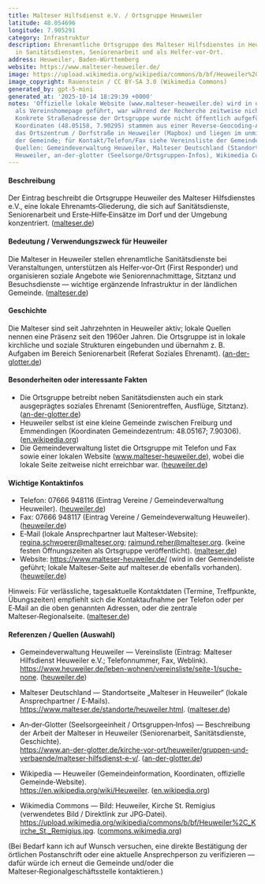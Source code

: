 ```yaml
---
title: Malteser Hilfsdienst e.V. / Ortsgruppe Heuweiler
latitude: 48.054696
longitude: 7.905291
category: Infrastruktur
description: Ehrenamtliche Ortsgruppe des Malteser Hilfsdienstes in Heuweiler, aktiv
  in Sanitätsdiensten, Seniorenarbeit und als Helfer‑vor‑Ort.
address: Heuweiler, Baden-Württemberg
website: https://www.malteser-heuweiler.de/
image: https://upload.wikimedia.org/wikipedia/commons/b/bf/Heuweiler%2C_Kirche_St._Remigius.jpg
image_copyright: Rauenstein / CC BY‑SA 3.0 (Wikimedia Commons)
generated_by: gpt-5-mini
generated_at: '2025-10-14 18:29:39 +0000'
notes: 'Offizielle lokale Website (www.malteser-heuweiler.de) wird in der Gemeindeverwaltung
  als Vereinshomepage geführt, war während der Recherche zeitweise nicht erreichbar.
  Konkrete Straßenadresse der Ortsgruppe wurde nicht öffentlich aufgeführt; die angegebenen
  Koordinaten (48.05158, 7.90295) stammen aus einer Reverse‑Geocoding‑Abfrage für
  das Ortszentrum / Dorfstraße in Heuweiler (Mapbox) und liegen im unmittelbaren Zentrum
  der Gemeinde; für Kontakt/Telefon/Fax siehe Vereinsliste der Gemeindeverwaltung.
  Quellen: Gemeindeverwaltung Heuweiler, Malteser Deutschland (Standortseite), Wikipedia
  Heuweiler, an-der-glotter (Seelsorge/Ortsgruppen‑Infos), Wikimedia Commons.'
---
```

#### Beschreibung
Der Eintrag beschreibt die Ortsgruppe Heuweiler des Malteser Hilfsdienstes e.V., eine lokale Ehrenamts‑Gliederung, die sich auf Sanitätsdienste, Seniorenarbeit und Erste‑Hilfe‑Einsätze im Dorf und der Umgebung konzentriert. ([malteser.de](https://www.malteser.de/standorte/heuweiler.html))

#### Bedeutung / Verwendungszweck für Heuweiler
Die Malteser in Heuweiler stellen ehrenamtliche Sanitätsdienste bei Veranstaltungen, unterstützen als Helfer‑vor‑Ort (First Responder) und organisieren soziale Angebote wie Seniorennachmittage, Sitztanz und Besuchsdienste — wichtige ergänzende Infrastruktur in der ländlichen Gemeinde. ([malteser.de](https://www.malteser.de/standorte/heuweiler.html))

#### Geschichte
Die Malteser sind seit Jahrzehnten in Heuweiler aktiv; lokale Quellen nennen eine Präsenz seit den 1960er Jahren. Die Ortsgruppe ist in lokale kirchliche und soziale Strukturen eingebunden und übernahm z. B. Aufgaben im Bereich Seniorenarbeit (Referat Soziales Ehrenamt). ([an-der-glotter.de](https://www.an-der-glotter.de/kirche-vor-ort/heuweiler/gruppen-und-verbaende/malteser-hilfsdienst-e-v/?utm_source=openai))

#### Besonderheiten oder interessante Fakten
- Die Ortsgruppe betreibt neben Sanitätsdiensten auch ein stark ausgeprägtes soziales Ehrenamt (Seniorentreffen, Ausflüge, Sitztanz). ([an-der-glotter.de](https://www.an-der-glotter.de/kirche-vor-ort/heuweiler/soziale-einrichtungen/malteser-referat-soziales-ehrenamt/?utm_source=openai))  
- Heuweiler selbst ist eine kleine Gemeinde zwischen Freiburg und Emmendingen (Koordinaten Gemeindezentrum: 48.05167; 7.90306). ([en.wikipedia.org](https://en.wikipedia.org/wiki/Heuweiler))  
- Die Gemeindeverwaltung listet die Ortsgruppe mit Telefon und Fax sowie einer lokalen Website (www.malteser-heuweiler.de), wobei die lokale Seite zeitweise nicht erreichbar war. ([heuweiler.de](https://www.heuweiler.de/leben-wohnen/vereinsliste))

#### Wichtige Kontaktinfos
- Telefon: 07666 948116 (Eintrag Vereine / Gemeindeverwaltung Heuweiler). ([heuweiler.de](https://www.heuweiler.de/leben-wohnen/vereinsliste))  
- Fax: 07666 948117 (Eintrag Vereine / Gemeindeverwaltung Heuweiler). ([heuweiler.de](https://www.heuweiler.de/leben-wohnen/vereinsliste))  
- E‑Mail (lokale Ansprechpartner laut Malteser‑Website): regina.schwoerer@malteser.org; raimund.reher@malteser.org. (keine festen Öffnungszeiten als Ortsgruppe veröffentlicht). ([malteser.de](https://www.malteser.de/standorte/heuweiler.html))  
- Website: https://www.malteser-heuweiler.de/ (wird in der Gemeindeliste geführt; lokale Malteser‑Seite auf malteser.de ebenfalls vorhanden). ([heuweiler.de](https://www.heuweiler.de/leben-wohnen/vereinsliste))

Hinweis: Für verlässliche, tagesaktuelle Kontaktdaten (Termine, Treffpunkte, Übungszeiten) empfiehlt sich die Kontaktaufnahme per Telefon oder per E‑Mail an die oben genannten Adressen, oder die zentrale Malteser‑Regionalseite. ([malteser.de](https://www.malteser.de/standorte/heuweiler.html))

#### Referenzen / Quellen (Auswahl)
- Gemeindeverwaltung Heuweiler — Vereinsliste (Eintrag: Malteser Hilfsdienst Heuweiler e.V.; Telefonnummer, Fax, Weblink).  
  https://www.heuweiler.de/leben-wohnen/vereinsliste/seite-1/suche-none. ([heuweiler.de](https://www.heuweiler.de/leben-wohnen/vereinsliste))

- Malteser Deutschland — Standortseite „Malteser in Heuweiler“ (lokale Ansprechpartner / E‑Mails).  
  https://www.malteser.de/standorte/heuweiler.html. ([malteser.de](https://www.malteser.de/standorte/heuweiler.html))

- An‑der‑Glotter (Seelsorgeeinheit / Ortsgruppen‑Infos) — Beschreibung der Arbeit der Malteser in Heuweiler (Seniorenarbeit, Sanitätsdienste, Geschichte).  
  https://www.an-der-glotter.de/kirche-vor-ort/heuweiler/gruppen-und-verbaende/malteser-hilfsdienst-e-v/. ([an-der-glotter.de](https://www.an-der-glotter.de/kirche-vor-ort/heuweiler/gruppen-und-verbaende/malteser-hilfsdienst-e-v/?utm_source=openai))

- Wikipedia — Heuweiler (Gemeindeinformation, Koordinaten, offizielle Gemeinde‑Website).  
  https://en.wikipedia.org/wiki/Heuweiler. ([en.wikipedia.org](https://en.wikipedia.org/wiki/Heuweiler))

- Wikimedia Commons — Bild: Heuweiler, Kirche St. Remigius (verwendetes Bild / Direktlink zur JPG‑Datei).  
  https://upload.wikimedia.org/wikipedia/commons/b/bf/Heuweiler%2C_Kirche_St._Remigius.jpg. ([commons.wikimedia.org](https://commons.wikimedia.org/wiki/File%3AHeuweiler%2C_Kirche_St._Remigius.jpg))

(Bei Bedarf kann ich auf Wunsch versuchen, eine direkte Bestätigung der örtlichen Postanschrift oder eine aktuelle Ansprechperson zu verifizieren — dafür würde ich erneut die Gemeinde und/oder die Malteser‑Regionalgeschäftsstelle kontaktieren.)